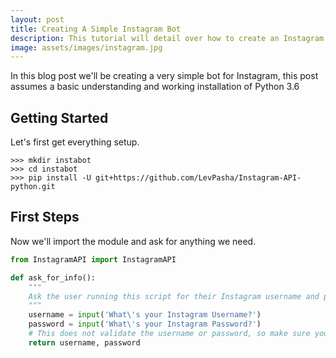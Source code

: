 ```yaml
---
layout: post
title: Creating A Simple Instagram Bot
description: This tutorial will detail over how to create an Instagram bot to target and follow specific users.
image: assets/images/instagram.jpg
---
```


In this blog post we'll be creating a very simple bot for Instagram, this post assumes a basic understanding and working installation of Python 3.6

## Getting Started
Let's first get everything setup.
```shell
>>> mkdir instabot
>>> cd instabot
>>> pip install -U git+https://github.com/LevPasha/Instagram-API-python.git
```
## First Steps
Now we'll import the module and ask for anything we need.
```python
from InstagramAPI import InstagramAPI

def ask_for_info():
    """
    Ask the user running this script for their Instagram username and password.
    """
    username = input('What\'s your Instagram Username?')
    password = input('What\'s your Instagram Password?')
    # This does not validate the username or password, so make sure you enter in the right one!
    return username, password
```